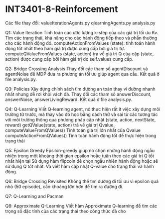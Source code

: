 # INT3401-8-Reinforcement
Các file thay đổi: 
valueIterationAgents.py	
qlearningAgents.py
analysis.py

Q1: Value Iteration
Tính toán các ước lượng k-step của các giá trị tối ưu Kv. 
Tìm các trạng thái, khả năng cho các hành động tiếp theo và phần thường cho các hành động đó.
computeActionFromValues (state): tính toán hành động tốt nhất theo hàm giá trị được cung cấp bởi giá trị tự.
computeQValueFromValues (state, action) trả về giá trị Q của cặp (state, action) được cung cấp bởi hàm giá trị do self.values cung cấp.

Q2: Bridge Crossing Analysis
Thay đổi các tham số agentDiscount và agentNoise để MDP đưa ra phương án tối ưu giúp agent qua cầu.
Kết quả ở file analysis.py.

Q3: Policies
Xây dựng chính sách tìm đường an toàn thay vì đường nhanh nhất nhưng dễ rơi khỏi vách đá.
Thay đổi các tham số answerDiscount, answerNoise, answerLivingReward.
Kết quả ở file analysis.py.

Q4: Q-Learning
Viết Q-learning agent, nó thực hiện rất ít việc xây dựng môi trường từ trước, mà thay vào đó học bằng cách thử và sai từ các tương tác với môi trường thông qua phương pháp cập nhật (state, action, nextState, reward)
getQValue(state, action) trả về giá trị Qvalue.
computeValueFromQValues() Tính toán giá trị lớn nhất của Qvalue
computeActionFromQValues() Tính toán hành động tốt để thực hiện trong trạng thái

Q5: Epsilon Greedy
Epsilon-greedy giúp nó chọn những hành động ngẫu nhiên trong một khoảng thời gian epsilon hoặc tuân theo các giá trị Q tốt nhất hiện tại
Sử dụng hàm flipcoin để chọn ngẫu nhiên hành động hoặc sẽ sử dụng Q tốt nhất. Và viết hàm cập nhật Q-value cho trạng thái và hành động.

Q6: Bridge Crossing Revisited
Không thể tìm đường đi tối ưu vì epsilon quá nhỏ (50 episode), cần khoảng lớn hơn để tìm ra đường đi.

Q7: Q-Learning and Pacman

Q8: Approximate Q-Learning
Viết hàm Approximate Q-learning để tìm các trọng số đặc tính của các trạng thái theo công thức đã cho
